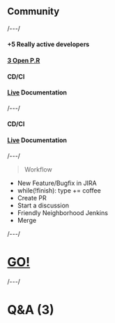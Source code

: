 ## Community

/---/
#### +5 Really active developers
#### [3 Open P.R](https://tools.adidas-group.com/bitbucket/projects/JEN/repos/global-jenkins-library/pull-requests)
#### CD/CI
#### [Live](https://jenkins-lord-master.cicd.he.k8s.emea.adsint.biz/job/JaaS/job/global-jenkins-library/job/master/Documentation/) Documentation

/---/
#### CD/CI
#### [Live](http://deheremap7628:8080/job/Lord_Master/job/gtt-jenkins-library/job/master/Documentation/) Documentation

/---/
> Workflow

- New Feature/Bugfix in JIRA
- while(!finish): type += coffee
- Create PR
- Start a discussion
- Friendly Neighborhood Jenkins
- Merge

/---/

# [GO!](https://tools.adidas-group.com/jira/secure/RapidBoard.jspa?rapidView=2790&projectKey=TAG&view=detail&selectedIssue=TAG-608&quickFilter=8176&quickFilter=6308)

/---/
# Q&A (3)
